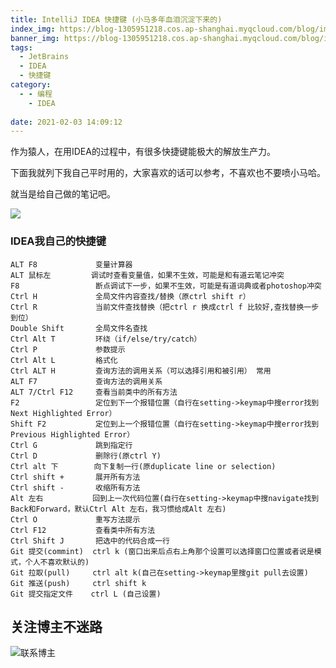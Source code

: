 ```yaml
---
title: IntelliJ IDEA 快捷键 (小马多年血泪沉淀下来的)
index_img: https://blog-1305951218.cos.ap-shanghai.myqcloud.com/blog/image/articleBg/1(8).jpg
banner_img: https://blog-1305951218.cos.ap-shanghai.myqcloud.com/blog/image/articleBg/1(8).jpg
tags:
  - JetBrains
  - IDEA
  - 快捷键
category:
  - - 编程
    - IDEA
 
date: 2021-02-03 14:09:12
---
```


作为猿人，在用IDEA的过程中，有很多快捷键能极大的解放生产力。

下面我就列下我自己平时用的，大家喜欢的话可以参考，不喜欢也不要喷小马哈。

就当是给自己做的笔记吧。

<!-- more -->

![](https://blog-1305951218.cos.ap-shanghai.myqcloud.com/blog/image/icon/touBuYinDaoGuanZhu.gif)
### IDEA我自己的快捷键

```
ALT F8             变量计算器
ALT 鼠标左         调试时查看变量值，如果不生效，可能是和有道云笔记冲突
F8                 断点调试下一步，如果不生效，可能是有道词典或者photoshop冲突
Ctrl H             全局文件内容查找/替换（原ctrl shift r）
Ctrl R             当前文件查找替换（把ctrl r 换成ctrl f 比较好,查找替换一步到位）
Double Shift       全局文件名查找
Ctrl Alt T         环绕（if/else/try/catch）
Ctrl P             参数提示
Ctrl Alt L         格式化
Ctrl ALT H         查询方法的调用关系（可以选择引用和被引用） 常用
ALT F7             查询方法的调用关系
ALT 7/Ctrl F12     查看当前类中的所有方法
F2                 定位到下一个报错位置（自行在setting->keymap中搜error找到Next Highlighted Error）
Shift F2           定位到上一个报错位置（自行在setting->keymap中搜error找到Previous Highlighted Error）
Ctrl G             跳到指定行
Ctrl D             删除行(原ctrl Y)
Ctrl alt 下        向下复制一行(原duplicate line or selection)
Ctrl shift +       展开所有方法
Ctrl shift -       收缩所有方法
Alt 左右           回到上一次代码位置(自行在setting->keymap中搜navigate找到Back和Forward，默认Ctrl Alt 左右，我习惯给成Alt 左右)
Ctrl O             重写方法提示
Ctrl F12           查看类中所有方法
Ctrl Shift J       把选中的代码合成一行
Git 提交(commint)  ctrl k (窗口出来后点右上角那个设置可以选择窗口位置或者说是模式，个人不喜欢默认的)
Git 拉取(pull)     ctrl alt k(自己在setting->keymap里搜git pull去设置)
Git 推送(push)     ctrl shift k
Git 提交指定文件    ctrl L (自己设置)
```

## 关注博主不迷路
![联系博主](https://blog-1305951218.cos.ap-shanghai.myqcloud.com/blog/image/icon/wechatFindMeNew.png)